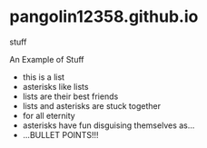 # pangolin12358.github.io
stuff

An Example of Stuff

* this is a list
* asterisks like lists
* lists are their best friends
* lists and asterisks are stuck together
* for all eternity
* asterisks have fun disguising themselves as...
* ...BULLET POINTS!!!
